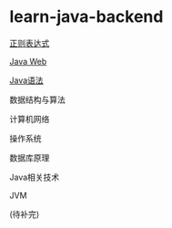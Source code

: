 # learn-java-backend

[正则表达式](https://github.com/ziishaned/learn-regex/blob/master/translations/README-cn.md)<br>

[Java Web](https://www.bilibili.com/video/BV11741127ic?from=search&seid=15319522933890015197)

[Java语法](Java语法.md)

数据结构与算法

计算机网络

操作系统

数据库原理

Java相关技术

JVM

(待补完)